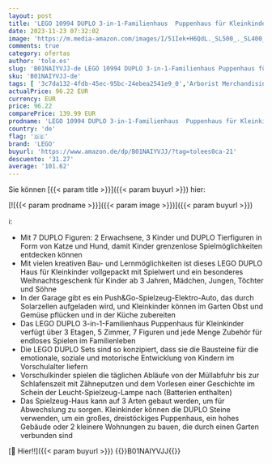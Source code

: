 ```yaml
---
layout: post
title: 'LEGO 10994 DUPLO 3-in-1-Familienhaus  Puppenhaus für Kleinkinder aus Bausteinen  Spielzeug-Haus mit Push&Go-Auto  5 Figuren und 2 Tieren  Geschenk zu Weihnachten für 3-jährige Mädchen und Jungs'
date: 2023-11-23 07:32:02
image: 'https://m.media-amazon.com/images/I/51Iek+H6QdL._SL500_._SL400_.jpg'
comments: true
category: ofertas
author: 'tole.es'
slug: 'B01NAIYVJJ-de LEGO 10994 DUPLO 3-in-1-Familienhaus Puppenhaus für...'
sku: 'B01NAIYVJJ-de'
tags: [ '3c7da132-4fdb-45ec-95bc-24ebea2541e9_0','Arborist Merchandising Root','Bauspielzeug & Konstruktionsspielzeug','Bauspielzeugsets','Custom Stores','LEGO','Lego Duplo','Self Service','Spielzeug','lego','🇩🇪', ]
actualPrice: 96.22 EUR
currency: EUR
price: 96.22
comparePrice: 139.99 EUR
prodname: 'LEGO 10994 DUPLO 3-in-1-Familienhaus  Puppenhaus für Kleinkinder aus Bausteinen  Spielzeug-Haus mit Push&Go-Auto  5 Figuren und 2 Tieren  Geschenk zu Weihnachten für 3-jährige Mädchen und Jungs'
country: 'de'
flag: '🇩🇪'
brand: 'LEGO'
buyurl: 'https://www.amazon.de/dp/B01NAIYVJJ/?tag=tolees0ca-21'
descuento: '31.27'
average: '101.62'
---
```


Sie können [{{< param title >}}]({{< param buyurl >}}) hier:

[![{{< param prodname >}}]({{< param image >}})]({{< param buyurl >}})

ℹ️:

- Mit 7 DUPLO Figuren: 2 Erwachsene, 3 Kinder und DUPLO Tierfiguren in Form von Katze und Hund, damit Kinder grenzenlose Spielmöglichkeiten entdecken können
- Mit vielen kreativen Bau- und Lernmöglichkeiten ist dieses LEGO DUPLO Haus für Kleinkinder vollgepackt mit Spielwert und ein besonderes Weihnachtsgeschenk für Kinder ab 3 Jahren, Mädchen, Jungen, Töchter und Söhne
- In der Garage gibt es ein Push&Go-Spielzeug-Elektro-Auto, das durch Solarzellen aufgeladen wird, und Kleinkinder können im Garten Obst und Gemüse pflücken und in der Küche zubereiten
- Das LEGO DUPLO 3-in-1-Familienhaus Puppenhaus für Kleinkinder verfügt über 3 Etagen, 5 Zimmer, 7 Figuren und jede Menge Zubehör für endloses Spielen im Familienleben
- Die LEGO DUPLO Sets sind so konzipiert, dass sie die Bausteine für die emotionale, soziale und motorische Entwicklung von Kindern im Vorschulalter liefern
- Vorschulkinder spielen die täglichen Abläufe von der Müllabfuhr bis zur Schlafenszeit mit Zähneputzen und dem Vorlesen einer Geschichte im Schein der Leucht-Spielzeug-Lampe nach (Batterien enthalten)
- Das Spielzeug-Haus kann auf 3 Arten gebaut werden, um für Abwechslung zu sorgen. Kleinkinder können die DUPLO Steine verwenden, um ein großes, dreistöckiges Puppenhaus, ein hohes Gebäude oder 2 kleinere Wohnungen zu bauen, die durch einen Garten verbunden sind

[🛒 Hier!!]({{< param buyurl >}})
{{<world>}}B01NAIYVJJ{{</world>}}
